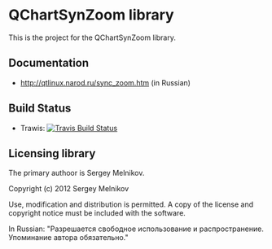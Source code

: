 # QChartSynZoom library

This is the project for the QChartSynZoom library.

## Documentation

* http://qtlinux.narod.ru/sync_zoom.htm (in Russian)

## Build Status

- Trawis: [![Travis Build Status](https://travis-ci.org/rogovsky/qchartsynzoom.svg?branch=master)](https://travis-ci.org/rogovsky/qchartsynzoom)

## Licensing library

The primary authoor is Sergey Melnikov.

Copyright (c) 2012 Sergey Melnikov

Use, modification and distribution is permitted.
A copy of the license and copyright notice must be included with the software.

In Russian: "Разрешается свободное использование и распространение. Упоминание автора обязательно."

